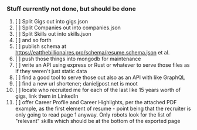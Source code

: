 ### Stuff currently not done, but should be done

1) [ ] Split Gigs out into gigs.json
1) [ ] Split Companies out into companies.json
1) [ ] Split Skills out into skills.json
1) [ ] and so forth
1) [ ] publish schema at https://eatthebillionaires.pro/schema/resume.schema.json et al.
1) [ ] push those things into mongodb for maintenance
1) [ ] write an API using express or Rust or whatever to serve those files as if they weren't just static data
1) [ ] find a good tool to serve those out also as an API with like GraphQL
1) [ ] find a new url shortener; danieljpost.net is moot
1) [ ] locate who recruited me for each of the last like 15 years worth of gigs, link them in LinkedIn
1) [ ] offer Career Profile and Career Highlights, per the attached PDF example, as the first element of resume - point being that the recruiter is only going to read page 1 anyway. Only robots look for the list of "relevant" skills which should be at the bottom of the exported page